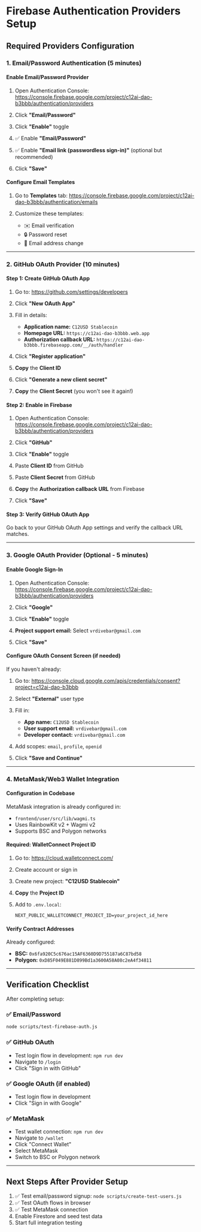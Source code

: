 # Firebase Authentication Providers Setup

## Required Providers Configuration

### 1. Email/Password Authentication (5 minutes)

#### Enable Email/Password Provider

1. Open Authentication Console: https://console.firebase.google.com/project/c12ai-dao-b3bbb/authentication/providers

2. Click **"Email/Password"**

3. Click **"Enable"** toggle

4. ✅ Enable **"Email/Password"**
5. ✅ Enable **"Email link (passwordless sign-in)"** (optional but recommended)

6. Click **"Save"**

#### Configure Email Templates

1. Go to **Templates** tab: https://console.firebase.google.com/project/c12ai-dao-b3bbb/authentication/emails

2. Customize these templates:
   - ✉️ Email verification
   - 🔒 Password reset
   - 📧 Email address change

---

### 2. GitHub OAuth Provider (10 minutes)

#### Step 1: Create GitHub OAuth App

1. Go to: https://github.com/settings/developers

2. Click **"New OAuth App"**

3. Fill in details:
   - **Application name:** `C12USD Stablecoin`
   - **Homepage URL:** `https://c12ai-dao-b3bbb.web.app`
   - **Authorization callback URL:** `https://c12ai-dao-b3bbb.firebaseapp.com/__/auth/handler`

4. Click **"Register application"**

5. **Copy** the **Client ID**

6. Click **"Generate a new client secret"**

7. **Copy** the **Client Secret** (you won't see it again!)

#### Step 2: Enable in Firebase

1. Open Authentication Console: https://console.firebase.google.com/project/c12ai-dao-b3bbb/authentication/providers

2. Click **"GitHub"**

3. Click **"Enable"** toggle

4. Paste **Client ID** from GitHub

5. Paste **Client Secret** from GitHub

6. **Copy** the **Authorization callback URL** from Firebase

7. Click **"Save"**

#### Step 3: Verify GitHub OAuth App

Go back to your GitHub OAuth App settings and verify the callback URL matches.

---

### 3. Google OAuth Provider (Optional - 5 minutes)

#### Enable Google Sign-In

1. Open Authentication Console: https://console.firebase.google.com/project/c12ai-dao-b3bbb/authentication/providers

2. Click **"Google"**

3. Click **"Enable"** toggle

4. **Project support email:** Select `vrdivebar@gmail.com`

5. Click **"Save"**

#### Configure OAuth Consent Screen (if needed)

If you haven't already:

1. Go to: https://console.cloud.google.com/apis/credentials/consent?project=c12ai-dao-b3bbb

2. Select **"External"** user type

3. Fill in:
   - **App name:** `C12USD Stablecoin`
   - **User support email:** `vrdivebar@gmail.com`
   - **Developer contact:** `vrdivebar@gmail.com`

4. Add scopes: `email`, `profile`, `openid`

5. Click **"Save and Continue"**

---

### 4. MetaMask/Web3 Wallet Integration

#### Configuration in Codebase

MetaMask integration is already configured in:
- `frontend/user/src/lib/wagmi.ts`
- Uses RainbowKit v2 + Wagmi v2
- Supports BSC and Polygon networks

#### Required: WalletConnect Project ID

1. Go to: https://cloud.walletconnect.com/

2. Create account or sign in

3. Create new project: **"C12USD Stablecoin"**

4. **Copy** the **Project ID**

5. Add to `.env.local`:
   ```env
   NEXT_PUBLIC_WALLETCONNECT_PROJECT_ID=your_project_id_here
   ```

#### Verify Contract Addresses

Already configured:
- **BSC:** `0x6fa920C5c676ac15AF6360D9D755187a6C87bd58`
- **Polygon:** `0xD85F049E881D899Bd1a3600A58A08c2eA4f34811`

---

## Verification Checklist

After completing setup:

### ✅ Email/Password
```bash
node scripts/test-firebase-auth.js
```

### ✅ GitHub OAuth
- Test login flow in development: `npm run dev`
- Navigate to `/login`
- Click "Sign in with GitHub"

### ✅ Google OAuth (if enabled)
- Test login flow in development
- Click "Sign in with Google"

### ✅ MetaMask
- Test wallet connection: `npm run dev`
- Navigate to `/wallet`
- Click "Connect Wallet"
- Select MetaMask
- Switch to BSC or Polygon network

---

## Next Steps After Provider Setup

1. ✅ Test email/password signup: `node scripts/create-test-users.js`
2. ✅ Test OAuth flows in browser
3. ✅ Test MetaMask connection
4. Enable Firestore and seed test data
5. Start full integration testing
